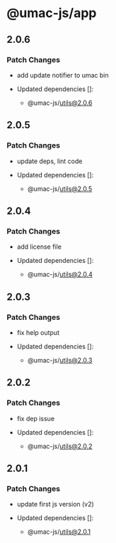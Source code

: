 # @umac-js/app

## 2.0.6

### Patch Changes

- add update notifier to umac bin

- Updated dependencies []:
  - @umac-js/utils@2.0.6

## 2.0.5

### Patch Changes

- update deps, lint code

- Updated dependencies []:
  - @umac-js/utils@2.0.5

## 2.0.4

### Patch Changes

- add license file

- Updated dependencies []:
  - @umac-js/utils@2.0.4

## 2.0.3

### Patch Changes

- fix help output

- Updated dependencies []:
  - @umac-js/utils@2.0.3

## 2.0.2

### Patch Changes

- fix dep issue

- Updated dependencies []:
  - @umac-js/utils@2.0.2

## 2.0.1

### Patch Changes

- update first js version (v2)

- Updated dependencies []:
  - @umac-js/utils@2.0.1
